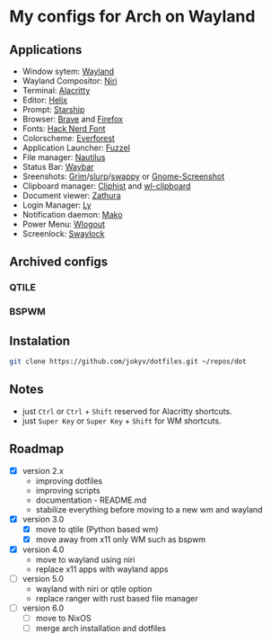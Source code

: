 # My configs for Arch on Wayland

## Applications

- Window sytem: [Wayland](https://wayland.freedesktop.org/)
- Wayland Compositor: [Niri](https://github.com/YaLTeR/niri)
- Terminal: [Alacritty](https://github.com/alacritty/alacritty)
- Editor: [Helix](https://github.com/helix-editor/helix)
- Prompt: [Starship](https://github.com/starship/starship)
- Browser: [Brave](https://github.com/brave/brave-browser) and [Firefox](https://www.mozilla.org/en-US/firefox/)
- Fonts: [Hack Nerd Font](https://www.nerdfonts.com/)
- Colorscheme: [Everforest](https://github.com/sainnhe/everforest)
- Application Launcher: [Fuzzel](https://codeberg.org/dnkl/fuzzel)
- File manager: [Nautilus](https://gitlab.gnome.org/GNOME/nautilus)
- Status Bar: [Waybar](https://github.com/Alexays/Waybar)
- Sreenshots: [Grim](https://github.com/emersion/grim)/[slurp](https://github.com/emersion/slurp)/[swappy](https://github.com/jtheoof/swappy) or [Gnome-Screenshot](https://gitlab.gnome.org/GNOME/gnome-screenshot)
- Clipboard manager: [Cliphist](https://github.com/sentriz/cliphist) and [wl-clipboard](https://github.com/bugaevc/wl-clipboard)
- Document viewer: [Zathura](https://github.com/pwmt/zathura)
- Login Manager: [Ly](https://github.com/fairyglade/ly)
- Notification daemon: [Mako](https://github.com/emersion/mako)
- Power Menu: [Wlogout](https://github.com/ArtsyMacaw/wlogout)
- Screenlock: [Swaylock](https://github.com/swaywm/swaylock)

## Archived configs

### QTILE

### BSPWM

## Instalation

```bash
git clone https://github.com/jokyv/dotfiles.git ~/repos/dot
```

## Notes

- just `Ctrl` or `Ctrl` + `Shift` reserved for Alacritty shortcuts.
- just `Super Key` or `Super Key` + `Shift` for WM shortcuts.

## Roadmap

- [x] version 2.x
  - improving dotfiles
  - improving scripts
  - documentation - README.md
  - stabilize everything before moving to a new wm and wayland
- [x] version 3.0
  - [x] move to qtile (Python based wm)
  - [x] move away from x11 only WM such as bspwm
- [x] version 4.0
  - move to wayland using niri
  - replace x11 apps with wayland apps
- [ ] version 5.0
  - wayland with niri or qtile option
  - replace ranger with rust based file manager
- [ ] version 6.0
  - [ ] move to NixOS
  - [ ] merge arch installation and dotfiles
